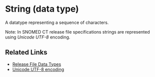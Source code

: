 # String (data type)

A datatype representing a sequence of characters.

Note: In SNOMED CT release file specifications strings are represented using _Unicode_ _UTF-8_ encoding.

## Related Links

* [Release File Data Types](../../../3-release-types-packages-and-files/3.1-common-features-of-all-release-files/3.1.2-release-file-data-types.md)
* [Unicode UTF-8 encoding](../../appendix-c-unicode-utf-8-encoding/)

